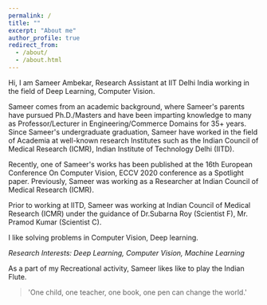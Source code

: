 ```yaml
---
permalink: /
title: ""
excerpt: "About me"
author_profile: true
redirect_from: 
  - /about/
  - /about.html
---
```


Hi, I am Sameer Ambekar, Research Assistant at IIT Delhi India working in the field of Deep Learning, Computer Vision.  

Sameer comes from an academic background, where Sameer's parents have pursued Ph.D./Masters and have been imparting knowledge to many as Professor/Lecturer in Engineering/Commerce Domains for 35+ years.
Since Sameer's undergraduate graduation, Sameer have worked in the field of Academia at well-known research Institutes such as the Indian Council of Medical Research (ICMR), Indian Institute of Technology Delhi (IITD).

Recently, one of Sameer's works has been published at the 16th European Conference On Computer Vision, ECCV 2020 conference as a Spotlight paper. Previously, Sameer was working as a Researcher at Indian Council of Medical Research (ICMR).

Prior to working at IITD, Sameer was working at Indian Council of Medical Research (ICMR) under the guidance of Dr.Subarna Roy (Scientist F), Mr. Pramod Kumar (Scientist C).


I like solving problems in Computer Vision, Deep learning. 

*Research Interests: Deep Learning, Computer Vision, Machine Learning* 

As a part of my Recreational activity, Sameer likes like to play the Indian Flute. 

> 'One child, one teacher, one book, one pen can change the world.'